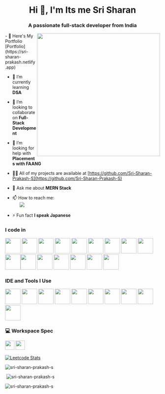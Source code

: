 <h1 align="center">Hi 👋, I'm Its me Sri Sharan</h1>
<h3 align="center">A passionate full-stack developer from India</h3>
<img align='right' src='https://img.thuthuatphanmem.vn/uploads/2018/10/26/anh-gif-dep-nhat_054957921.gif' width=400>
- 🔭 Here's My Portfolio [Portfolio](https://sri-sharan-prakash.netlify.app)

- 🌱 I’m currently learning **DSA**

- 👯 I’m looking to collaborate on **Full-Stack Development**

- 🤝 I’m looking for help with **Placements with FAANG**

- 👨‍💻 All of my projects are available at [https://github.com/Sri-Sharan-Prakash-S](https://github.com/Sri-Sharan-Prakash-S)

- 💬 Ask me about **MERN Stack**

- 📫 How to reach me:
  <br/>
&nbsp;&nbsp;&nbsp;&nbsp;&nbsp;&nbsp;<a href="https://www.linkedin.com/in/sri-sharan-prakash"><img src="https://img.shields.io/badge/LinkedIn-0077B5?style=for-the-badge&logo=linkedin&logoColor=white" /></a>

- ⚡ Fun fact **I speak Japanese**


### I code in
<img height="50" width="50" src="https://img.icons8.com/color/48/000000/python.png" /> <img height="50" width="50" src="https://img.icons8.com/color/48/000000/c-programming.png" /> <img height="50" width="50" src="https://img.icons8.com/color/48/000000/c-plus-plus-logo.png" /> <img height="50" width="50" src="https://img.icons8.com/color/48/000000/java-coffee-cup-logo.png" /> <img height="50" width="50" src="https://img.icons8.com/color/48/000000/html-5.png" /> <img height="50" width="50" src="https://img.icons8.com/color/48/000000/css3.png" /> <img height="50" width="50" src="https://img.icons8.com/color/48/000000/sass.png"/> <img height="50" width="50" src="https://img.icons8.com/color/48/000000/bootstrap.png" />
<img height="50" width="50" src="https://img.icons8.com/color/48/000000/javascript.png"/><img height="50" width="50" src="https://img.icons8.com/color/48/000000/tensorflow.png"/><img height="50" width="50" src="https://img.icons8.com/fluent/48/000000/arduino.png"/> <img height="50" width="50" src="https://img.icons8.com/color/48/000000/react-native.png"/> <img height="50" width="50" src="https://img.icons8.com/color/48/000000/google-firebase-console.png"/> <img height="50" width="50" src="https://img.icons8.com/color/48/000000/mysql-logo.png"/> <img height="50" width="50" src="https://img.icons8.com/color/48/000000/mongodb.png"/> <img height="50" width="50" src="https://img.icons8.com/color/48/000000/nodejs.png"/>




### IDE and Tools I Use
<img height="50" width="50" src="https://img.icons8.com/color/48/000000/visual-studio-code-2019.png"/> <img height="50" width="50" src="https://img.icons8.com/color/48/000000/pycharm.png"/> <img height="50" width="50" src="https://img.icons8.com/color/50/000000/git.png"/> <img height="50" width="50" src="https://img.icons8.com/dusk/64/000000/anaconda.png"/> <img height="50" src="https://img.icons8.com/officel/480/null/java-eclipse.png"/> <img height="50" src="https://img.icons8.com/color/480/null/notion--v1.png" /> <img height="50" width="50" src="https://img.icons8.com/doodle/48/000000/adobe-photoshop.png"/> <img height="50" width="50" src="https://img.icons8.com/color/48/000000/figma--v1.png"/> <img height="50" src="https://img.shields.io/badge/Netlify-00C7B7?style=for-the-badge&logo=netlify&logoColor=white"/> <img height="50" src="https://img.shields.io/badge/Adobe%20XD-FF61F6?style=for-the-badge&logo=Adobe%20XD&logoColor=white"/>

### 💻 Workspace Spec
<img height="30" src="https://img.shields.io/badge/NVIDIA-GTX1650-76B900?style=for-the-badge&logo=nvidia&logoColor=white"/>  <img height="30" src="https://img.shields.io/badge/AMD-Ryzen_5_4600H-ED1C24?style=for-the-badge&logo=amd&logoColor=white"/> 

[![Leetcode Stats](https://leetcard.jacoblin.cool/Sri-Sharan-Prakash-S?ext=contest&theme=dark)](https://leetcode.com/Sri-Sharan-Prakash-S)


<p><img src="https://github-readme-stats.vercel.app/api/top-langs?username=sri-sharan-prakash-s&show_icons=true&locale=en&layout=compact" alt="sri-sharan-prakash-s" /></p>

<p>&nbsp;<img src="https://github-readme-stats.vercel.app/api?username=sri-sharan-prakash-s&show_icons=true&locale=en" alt="sri-sharan-prakash-s" /></p>

<p><img src="https://github-readme-streak-stats.herokuapp.com/?user=sri-sharan-prakash-s&" alt="sri-sharan-prakash-s" /></p>
